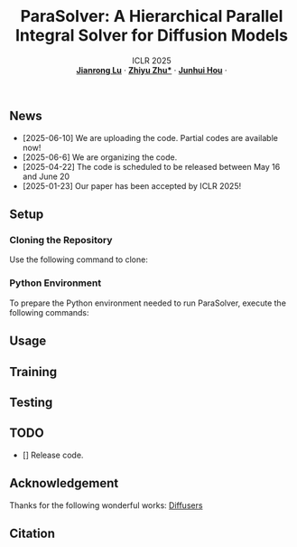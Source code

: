 
<br />
<p align="center">
  <h1 align="center">ParaSolver: A Hierarchical Parallel Integral Solver for Diffusion Models </h1>

  <p align="center">
  ICLR 2025
    <br />
    <a href="https://scholar.google.com/citations?user=k-oe9TUAAAAJ&hl=zh-CN"><strong>Jianrong Lu</strong></a>
    ·
    <a href="https://scholar.google.com/citations?user=d1L0KkoAAAAJ&hl=en"><strong>Zhiyu Zhu*</strong></a>
    ·
    <a href="https://sites.google.com/site/junhuihoushomepage/"><strong>Junhui Hou</strong></a>
    ·
  </p>


</p>
<br />




## News
- [2025-06-10] We are uploading the code. Partial codes are available now!
- [2025-06-6] We are organizing the code.
- [2025-04-22] The code is scheduled to be released between May 16 and June 20
- [2025-01-23] Our paper has been accepted by ICLR 2025!

## Setup

### Cloning the Repository
Use the following command to clone:



### Python Environment
To prepare the Python environment needed to run ParaSolver, execute the following commands:


## Usage


## Training

## Testing


## TODO

- [] Release  code.


## Acknowledgement
Thanks for the following wonderful works: [Diffusers](https://huggingface.co/docs/diffusers/index)

## Citation
```

```
